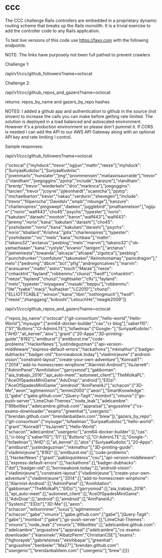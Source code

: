 # ccc

The CCC challenge Rails controllers are embedded in a proprietary dynamic routing scheme that breaks up the Rails monolith. It is a trivial exercise to add the controller code to any Rails application.

To test live versions of this code use https://faxo.com with the following endpoints:

NOTE: The links have purposely not been full pathed to prevent crawlers

Challenge 1:

/api/v1/ccc/github_followers?name=octocat

Challenge 2:

/api/v1/ccc/github_repos_and_gazers?name=octocat

returns: repos_by_name and gazers_by_repo hashes

NOTES:
I added a github app and authentication to github in the source (not shown) to increase the calls you can make before getting rate limited.
The solution is deployed in a load balanced and autoscaled environment. However it's a production environment so please don't pummel it. If CORS is needed I can add the API to our AWS API Gateway along with an optional API key and rate limiting I control.

Sample responses:

/api/v1/ccc/github_followers?name=octocat

{"octocat":["myhduck","trevor","ogijun","mattn","reeze"],"myhduck":["SuriyaaKudoIsc"],"SuriyaaKudoIsc":["jovenmarlo","hunslater","jmg","pnommensen","matiasinsaurralde"],"trevor":["vlandham","joegoggins","pjotrp","include","kanzure"],"vlandham":["brentp","trevor","wiederkehr","drio","marknca"],"joegoggins":["tarcieri","trevor","jcoyne","pjleonhardt","scamicha"],"pjotrp":["michaelbarton","trevor","nakao","verdurin","shevegen"],"include":["trevor","filiperocha","Davidslv","smpb","mbunge"],"kanzure":["charlenopires","pingswept","daeken","jugglebird","jonathannelson"],"ogijun":["norio","walf443","cho45","psychs","typester"],"norio":["kakutani","darashi","mootoh","baron","walf443"],"walf443":["jeremy","norio","kana","kakutani","darashi"],"cho45":["yoshidaster","norio","kana","kakutani","darashi"],"psychs":["norio","kballard","Krishna","jptix","charlenopires"],"typester":["yoshidaster","vic","melo","kana","hchbaw"],"mattn":["takano32","arctarus","pesblog","melo","marvin"],"takano32":["ok-yamachaaan","kana","rystyle","kivanio","tanigon"],"arctarus":["jaimeiniesta","towanda","ialcazar","afcapel","zigotica"],"pesblog":["punchdrunker","comfuture","takumakei","Akimotomamay","panicdragon"],"melo":["pedromg","dbcm","bct","pfig","andregoncalves"],"marvin":["acesuares","mattn","astro","tosch","Marak"],"reeze":["cnhacktnt","fayland","robbenmu","chunzi","fwolf"],"cnhacktnt":["reeze","fayland","chunzi","nightsailer","c9s"],"fayland":["melo","typester","miyagawa","masaki","beppu"],"robbenmu":["lite","tyabe","macji","kulhazker","LC2010"],"chunzi":["ELLIOTTCABLE","winson","kana","libin","nothingmuch"],"fwolf":["reeze","zhanggang","koboshi","LelouchHe","neagle2009"]}

/api/v1/ccc/github_repos_and_gazers?name=octocat

{"repos_by_name":{"octocat":["git-consortium","hello-worId","Hello-World"],"mysugar":["arm64-docker-builder","cas","ci-blog"],"saber110":["51","Buttons","CI-AdminLTE"],"tofaelmax":["Google-"],"SuriyaaKudoIsc":["AHD","ali_kernel","alos"],"grant":["20-Apps","3D-printing-guide","8192"],"amitburst":["amitburst.me","code-problems","HackerNews"],"justindeguzman":["api-version-middleware","express-default-errors","hackathons"],"mkmathur":["badger-dubhacks","badger-old","borrowabook.today"],"vladimirjeune":["android-vision","constraint-layout","create-your-own-adventure"],"KonradIT":["2014","add-to-homescreen-winphone","Alarmist-Android"],"itsJarrett":["AdminPanel","Annihilation","garrysmod"],"gabboman":["aia_trabajo_2016","api_auto-meet","automeet_client"],"TheMolkaPL":["AceOfSpadesMiniGame","AdvDrop","android"],"ElDzi":["AceOfSpadesMiniGame","aimdroid","AimPanel4J"],"schacon":["3D-Me","aeon","agitmemnon"],"temmi2000":["aeon"],"SmartKnowledge":[],"gabe":["gabe.github.com","jQuery-Tagit","mombot"],"vmunix":["go-push-server","LimeChat-Themes","node_leak"],"adelcambre":["99bottles","adelcambre.github.com","appraisal"],"angusshire":["cs-exams-downloader","exams","greenhat"],"usergenic":["brendan.github.com","brendanbaldwin.com","brew"]},"gazers_by_repo":{"git-consortium":["mysugar","tofaelmax","SuriyaaKudoIsc"],"hello-worId":["grant","KonradIT","itsJarrett"],"Hello-World":["schacon","adelcambre","usergenic"],"arm64-docker-builder":[],"cas":[],"ci-blog":["saber110"],"51":[],"Buttons":[],"CI-AdminLTE":[],"Google-":["tofaelmax"],"AHD":[],"ali_kernel":[],"alos":["SuriyaaKudoIsc"],"20-Apps":["amitburst","justindeguzman","mkmathur"],"3D-printing-guide":["vladimirjeune"],"8192":[],"amitburst.me":[],"code-problems":[],"HackerNews":["grant","pabloquinteros","csu"],"api-version-middleware":[],"express-default-errors":[],"hackathons":[],"badger-dubhacks":["dzt"],"badger-old":[],"borrowabook.today":[],"android-vision":["vladimirjeune"],"constraint-layout":["vladimirjeune"],"create-your-own-adventure":["vladimirjeune"],"2014":[],"add-to-homescreen-winphone":[],"Alarmist-Android":[],"AdminPanel":[],"Annihilation":["gabboman","TheMolkaPL","ElDzi"],"garrysmod":[],"aia_trabajo_2016":[],"api_auto-meet":[],"automeet_client":[],"AceOfSpadesMiniGame":[],"AdvDrop":[],"android":[],"aimdroid":[],"AimPanel4J":["SystemZ","ElDzi"],"3D-Me":[],"aeon":["schacon","wilsonminer","luxus"],"agitmemnon":["schacon","gabe","vmunix"],"gabe.github.com":["gabe"],"jQuery-Tagit":["gabe"],"mombot":["gabe"],"go-push-server":[],"LimeChat-Themes":["vmunix"],"node_leak":["vmunix"],"99bottles":[],"adelcambre.github.com":["adelcambre","angusshire"],"appraisal":["adelcambre"],"cs-exams-downloader":["kianxineki","AlbatzPerm","ChristianCSE"],"exams":["hghorayeb","gabrielsimas","ekinhbayar"],"greenhat":["angusshire","benbieler","Ma27"],"brendan.github.com":["usergenic"],"brendanbaldwin.com":["usergenic"],"brew":[]}}

